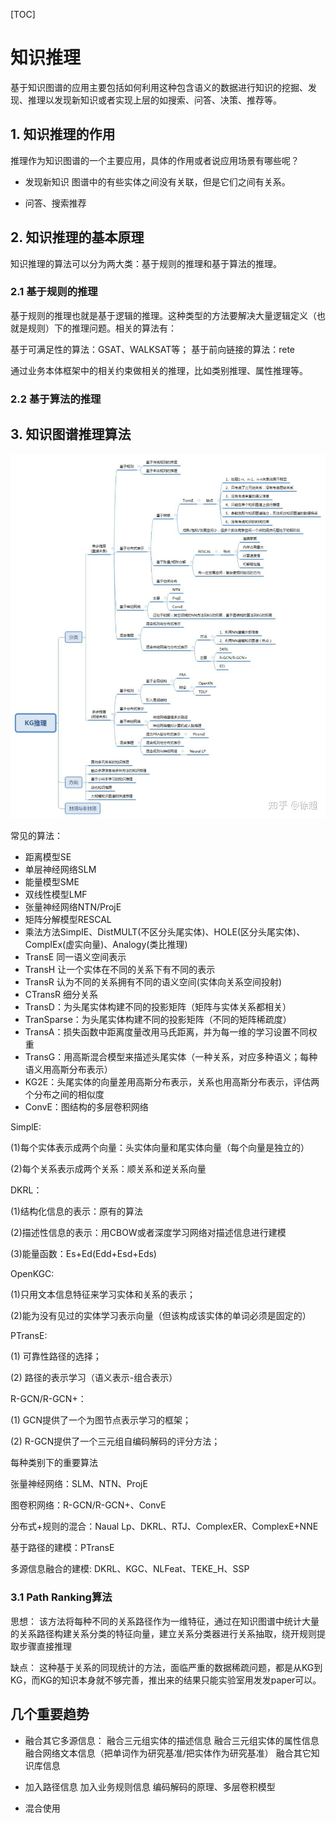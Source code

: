 [TOC]

# 知识推理

基于知识图谱的应用主要包括如何利用这种包含语义的数据进行知识的挖掘、发现、推理以发现新知识或者实现上层的如搜索、问答、决策、推荐等。

## 1. 知识推理的作用

推理作为知识图谱的一个主要应用，具体的作用或者说应用场景有哪些呢？

- 发现新知识
  图谱中的有些实体之间没有关联，但是它们之间有关系。

- 问答、搜索推荐
  
## 2. 知识推理的基本原理

知识推理的算法可以分为两大类：基于规则的推理和基于算法的推理。

### 2.1 基于规则的推理

基于规则的推理也就是基于逻辑的推理。这种类型的方法要解决大量逻辑定义（也就是规则）下的推理问题。相关的算法有：

基于可满足性的算法：GSAT、WALKSAT等；
基于前向链接的算法：rete

通过业务本体框架中的相关约束做相关的推理，比如类别推理、属性推理等。

### 2.2 基于算法的推理

## 3. 知识图谱推理算法

![kg](./images/KG.jpg)

常见的算法：

- 距离模型SE
- 单层神经网络SLM
- 能量模型SME
- 双线性模型LMF
- 张量神经网络NTN/ProjE
- 矩阵分解模型RESCAL
- 乘法方法SimpIE、DistMULT(不区分头尾实体)、HOLE(区分头尾实体)、CompIEx(虚实向量)、Analogy(类比推理)
- TransE 同一语义空间表示
- TransH 让一个实体在不同的关系下有不同的表示
- TransR 认为不同的关系拥有不同的语义空间(实体向关系空间投射)
- CTransR 细分关系
- TransD：为头尾实体构建不同的投影矩阵（矩阵与实体关系都相关）
- TranSparse：为头尾实体构建不同的投影矩阵（不同的矩阵稀疏度）
- TransA：损失函数中距离度量改用马氏距离，并为每一维的学习设置不同权重
- TransG：用高斯混合模型来描述头尾实体（一种关系，对应多种语义；每种语义用高斯分布表示）
- KG2E：头尾实体的向量差用高斯分布表示，关系也用高斯分布表示，评估两个分布之间的相似度
- ConvE：图结构的多层卷积网络

SimplE:

(1)每个实体表示成两个向量：头实体向量和尾实体向量（每个向量是独立的）

(2)每个关系表示成两个关系：顺关系和逆关系向量

DKRL：

(1)结构化信息的表示：原有的算法

(2)描述性信息的表示：用CBOW或者深度学习网络对描述信息进行建模

(3)能量函数：Es+Ed(Edd+Esd+Eds)

OpenKGC:

(1)只用文本信息特征来学习实体和关系的表示；

(2)能为没有见过的实体学习表示向量（但该构成该实体的单词必须是固定的）

PTransE:

(1) 可靠性路径的选择；

(2) 路径的表示学习（语义表示-组合表示）

R-GCN/R-GCN+：

(1) GCN提供了一个为图节点表示学习的框架；

(2) R-GCN提供了一个三元组自编码解码的评分方法；

每种类别下的重要算法

张量神经网络：SLM、NTN、ProjE

图卷积网络：R-GCN/R-GCN+、ConvE

分布式+规则的混合：Naual Lp、DKRL、RTJ、ComplexER、ComplexE+NNE

基于路径的建模：PTransE

多源信息融合的建模: DKRL、KGC、NLFeat、TEKE_H、SSP

### 3.1 Path Ranking算法

思想：
该方法将每种不同的关系路径作为一维特征，通过在知识图谱中统计大量的关系路径构建关系分类的特征向量，建立关系分类器进行关系抽取，绕开规则提取步骤直接推理

缺点：
这种基于关系的同现统计的方法，面临严重的数据稀疏问题，都是从KG到KG，而KG的知识本身就不够完善，推出来的结果只能实验室用发发paper可以。

## 几个重要趋势

- 融合其它多源信息：
    融合三元组实体的描述信息
    融合三元组实体的属性信息
    融合网络文本信息（把单词作为研究基准/把实体作为研究基准）
    融合其它知识库信息

- 加入路径信息
    加入业务规则信息
    编码解码的原理、多层卷积模型
- 混合使用
